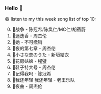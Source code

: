 

### Hello 👋

😄 listen to my this week song list of top 10:

0. 🌈战争 - 陈冠希/陈奂仁/MC仁/胡蓓蔚
1. 🌈迷迭香 - 周杰伦
2. 🌈她 - 不可撤销
3. 🌈夜的第七章 - 周杰伦
4. 🌈小さな恋のうた - 新垣結衣
5. 🌈花房姑娘 - 程璧
6. 🌈鞋子特大号 - 周杰伦
7. 🌈记得我吗 - 陈冠希
8. 🌈我还年轻 我还年轻 - 老王乐队
9. 🌈夜曲 - 周杰伦

